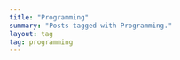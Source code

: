 ```yaml
---
title: "Programming"
summary: "Posts tagged with Programming."
layout: tag
tag: programming
---
```



